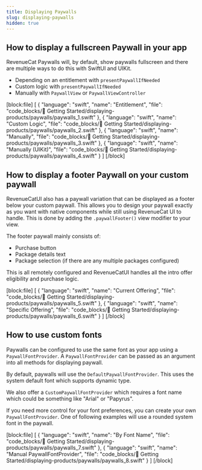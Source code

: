 ```yaml
---
title: Displaying Paywalls
slug: displaying-paywalls
hidden: true
---
```


## How to display a fullscreen Paywall in your app

RevenueCat Paywalls will, by default, show paywalls fullscreen and there are multiple ways to do this with SwiftUI and UIKit.

- Depending on an entitlement with `presentPaywallIfNeeded`
- Custom logic with `presentPaywallIfNeeded`
- Manually with `PaywallView` or `PaywallViewController`

[block:file]
[
  {
    "language": "swift",
    "name": "Entitlement",
    "file": "code_blocks/🚀 Getting Started/displaying-products/paywalls/paywalls_1.swift"
  },
  {
    "language": "swift",
    "name": "Custom Logic",
    "file": "code_blocks/🚀 Getting Started/displaying-products/paywalls/paywalls_2.swift"
  },
  {
    "language": "swift",
    "name": "Manually",
    "file": "code_blocks/🚀 Getting Started/displaying-products/paywalls/paywalls_3.swift"
  },
  {
    "language": "swift",
    "name": "Manually (UIKit)",
    "file": "code_blocks/🚀 Getting Started/displaying-products/paywalls/paywalls_4.swift"
  }
]
[/block]

## How to display a footer Paywall on your custom paywall

RevenueCatUI also has a paywall variation that can be displayed as a footer below your custom paywall. This allows you to design your paywall exactly as you want with native components while still using RevenueCat UI to handle. This is done by adding the `.paywallFooter()` view modifier to your view.

The footer paywall mainly consists of:
- Purchase button
- Package details text
- Package selection (if there are any multiple packages configured)

This is all remotely configured and RevenueCatUI handles all the intro offer eligibility and purchase logic.

[block:file]
[
  {
    "language": "swift",
    "name": "Current Offering",
    "file": "code_blocks/🚀 Getting Started/displaying-products/paywalls/paywalls_5.swift"
  },
  {
    "language": "swift",
    "name": "Specific Offering",
    "file": "code_blocks/🚀 Getting Started/displaying-products/paywalls/paywalls_6.swift"
  }
]
[/block]


## How to use custom fonts

Paywalls can be configured to use the same font as your app using a `PaywallFontProvider`. A `PaywallFontProvider` can be passed as an argument into all methods for displaying paywall.

By default, paywalls will use the `DefaultPaywallFontProvider`. This uses the system default font which supports dynamic type.

We also offer a `CustomPaywallFontProvider` which requires a font name which could be something like "Arial" or "Papyrus".

If you need more control for your font preferences, you can create your own `PaywallFontProvider`. One of following examples will use a rounded system font in the paywall.

[block:file]
[
  {
    "language": "swift",
    "name": "By Font Name",
    "file": "code_blocks/🚀 Getting Started/displaying-products/paywalls/paywalls_7.swift"
  },
  {
    "language": "swift",
    "name": "Manual PaywallFontProvider",
    "file": "code_blocks/🚀 Getting Started/displaying-products/paywalls/paywalls_8.swift"
  }
]
[/block]